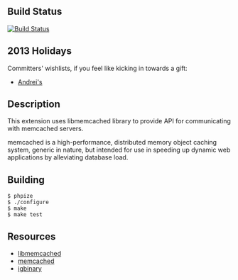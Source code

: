 Build Status
------------
[![Build Status](https://travis-ci.org/php-memcached-dev/php-memcached.png?branch=master)](https://travis-ci.org/php-memcached-dev/php-memcached)

2013 Holidays
-------------
Committers' wishlists, if you feel like kicking in towards a gift:
 * [Andrei's](http://given.to/profile/andreiz/wishlist/1411)

Description
-----------
This extension uses libmemcached library to provide API for communicating with
memcached servers.

memcached is a high-performance, distributed memory object caching system,
generic in nature, but intended for use in speeding up dynamic web applications
by alleviating database load.

Building
--------

    $ phpize
    $ ./configure
    $ make
    $ make test

Resources
---------
 * [libmemcached](http://tangent.org/552/libmemcached.html)
 * [memcached](http://www.danga.com/memcached/)
 * [igbinary](https://github.com/phadej/igbinary/)
